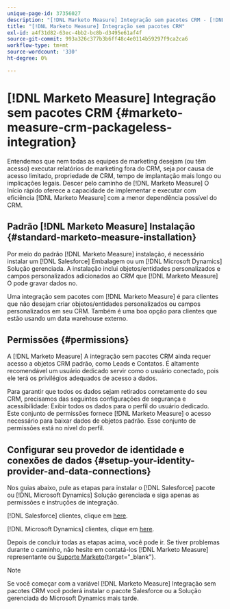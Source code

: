 ```yaml
---
unique-page-id: 37356027
description: "[!DNL Marketo Measure] Integração sem pacotes CRM - [!DNL Marketo Measure] - Documentação do produto"
title: "[!DNL Marketo Measure] Integração sem pacotes CRM"
exl-id: a4f31d82-63ec-4bb2-bc8b-d3495e61af4f
source-git-commit: 993a326c377b3b6ff48c4e0114b59297f9ca2ca6
workflow-type: tm+mt
source-wordcount: '330'
ht-degree: 0%

---
```


# [!DNL Marketo Measure] Integração sem pacotes CRM {#marketo-measure-crm-packageless-integration}

Entendemos que nem todas as equipes de marketing desejam (ou têm acesso) executar relatórios de marketing fora do CRM, seja por causa de acesso limitado, propriedade de CRM, tempo de implantação mais longo ou implicações legais. Descer pelo caminho de [!DNL Marketo Measure] O Início rápido oferece a capacidade de implementar e executar com eficiência [!DNL Marketo Measure] com a menor dependência possível do CRM.

## Padrão [!DNL Marketo Measure] Instalação {#standard-marketo-measure-installation}

Por meio do padrão [!DNL Marketo Measure] instalação, é necessário instalar um [!DNL Salesforce] Embalagem ou um [!DNL Microsoft Dynamics] Solução gerenciada. A instalação inclui objetos/entidades personalizados e campos personalizados adicionados ao CRM que [!DNL Marketo Measure] O pode gravar dados no.

Uma integração sem pacotes com [!DNL Marketo Measure] é para clientes que não desejam criar objetos/entidades personalizados ou campos personalizados em seu CRM. Também é uma boa opção para clientes que estão usando um data warehouse externo.

## Permissões {#permissions}

A [!DNL Marketo Measure] A integração sem pacotes CRM ainda requer acesso a objetos CRM padrão, como Leads e Contatos. É altamente recomendável um usuário dedicado servir como o usuário conectado, pois ele terá os privilégios adequados de acesso a dados.

Para garantir que todos os dados sejam retirados corretamente do seu CRM, precisamos das seguintes configurações de segurança e acessibilidade: Exibir todos os dados para o perfil do usuário dedicado. Este conjunto de permissões fornece [!DNL Marketo Measure] o acesso necessário para baixar dados de objetos padrão. Esse conjunto de permissões está no nível do perfil.

## Configurar seu provedor de identidade e conexões de dados {#setup-your-identity-provider-and-data-connections}

Nos guias abaixo, pule as etapas para instalar o [!DNL Salesforce] pacote ou [!DNL Microsoft Dynamics] Solução gerenciada e siga apenas as permissões e instruções de integração.

[!DNL Salesforce] clientes, clique em [here](/help/configuration-and-setup/marketo-measure-and-salesforce/marketo-measure-salesforce-package-installation-and-set-up.md).

[!DNL Microsoft Dynamics] clientes, clique em [here](/help/marketo-measure-and-dynamics/getting-started-with-marketo-measure-and-dynamics/microsoft-dynamics-crm-installation-guide.md).

Depois de concluir todas as etapas acima, você pode ir. Se tiver problemas durante o caminho, não hesite em contatá-los [!DNL Marketo Measure] representante ou [Suporte Marketo](https://nation.marketo.com/t5/support/ct-p/Support){target=&quot;_blank&quot;}.

>[!NOTE]
>
>Se você começar com a variável [!DNL Marketo Measure] Integração sem pacotes CRM você poderá instalar o pacote Salesforce ou a Solução gerenciada do Microsoft Dynamics mais tarde.
